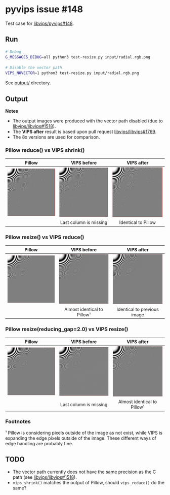 # pyvips issue #148

Test case for [libvips/pyvips#148](https://github.com/libvips/pyvips/issues/148).

## Run

```bash
# Debug
G_MESSAGES_DEBUG=all python3 test-resize.py input/radial.rgb.png

# Disable the vector path
VIPS_NOVECTOR=1 python3 test-resize.py input/radial.rgb.png
```

See [output/](output) directory.

## Output

**Notes**

- The output images were produced with the vector path disabled (due to [libvips/libvips#1518](https://github.com/libvips/libvips/issues/1518)).
- The **VIPS after** result is based upon pull request [libvips/libvips#1769](https://github.com/libvips/libvips/pull/1769).
- The 8x versions are used for comparison.

### Pillow reduce() vs VIPS shrink()

| Pillow | VIPS before | VIPS after |
| :---: |  :---: |  :---: |
| ![8x_pillow_reduce.png](output/8x_pillow_reduce.png) | ![8x_vips_shrink.png](output/8x_vips_shrink.png) | ![8x_vips_shrink.png](output-patch/8x_vips_shrink.png) |
| | Last column is missing | Identical to Pillow |

### Pillow resize() vs VIPS reduce()

| Pillow | VIPS before | VIPS after |
| :---: |  :---: |  :---: |
| ![8x_pillow_resize.png](output/8x_pillow_resize.png) | ![8x_vips_reduce.png](output/8x_vips_reduce.png) | ![8x_vips_reduce.png](output-patch/8x_vips_reduce.png) |
| | Almost identical to Pillow¹ | Identical to previous image |

### Pillow resize(reducing_gap=2.0) vs VIPS resize()

| Pillow | VIPS before | VIPS after |
| :---: |  :---: |  :---: |
| ![8x_pillow_resize_gap.png](output/8x_pillow_resize_gap.png) | ![8x_vips_resize.png](output/8x_vips_resize.png) | ![8x_vips_resize.png](output-patch/8x_vips_resize.png) |
| | Last column is missing | Almost identical to Pillow¹ |

### Footnotes

¹ Pillow is considering pixels outside of the image as not exist, while VIPS is expanding the edge pixels outside of the image. 
  These different ways of edge handling are probably fine.

## TODO

- The vector path currently does not have the same precision as the C path (see [libvips/libvips#1518](https://github.com/libvips/libvips/issues/1518)).
- `vips_shrink()` matches the output of Pillow, should `vips_reduce()` do the same?
